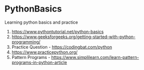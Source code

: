 # PythonBasics
Learning python basics and practice
1. https://www.pythontutorial.net/python-basics
2. https://www.geeksforgeeks.org/getting-started-with-python-programming/
3. Practice Question - https://codingbat.com/python
4. https://www.practicepython.org/
5. Pattern Programs - https://www.simplilearn.com/learn-pattern-programs-in-python-article

